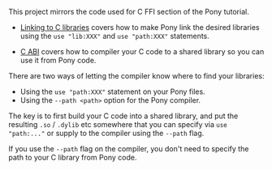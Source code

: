 
This project mirrors the code used for C FFI section of the Pony tutorial.

- [Linking to C libraries](https://tutorial.ponylang.io/c-ffi/linking-c.html) covers how to make Pony link the desired libraries using the `use "lib:XXX"` and `use "path:XXX"` statements.

- [C ABI](https://tutorial.ponylang.io/c-ffi/c-abi.html) covers how to compiler your C code to a shared library so you can use it from Pony code.

There are two ways of letting the compiler know where to find your libraries:

- Using the `use "path:XXX"` statement on your Pony files.
- Using the `--path <path>` option for the Pony compiler.

The key is to first build your C code into a shared library, and put the resulting `.so` / `.dylib` etc somewhere that you can specify via `use "path:..."` or supply to the compiler using the `--path` flag.

If you use the `--path` flag on the compiler, you don't need to specify the path to your C library from Pony code.
